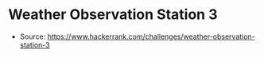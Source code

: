 # Weather Observation Station 3

- Source: https://www.hackerrank.com/challenges/weather-observation-station-3
